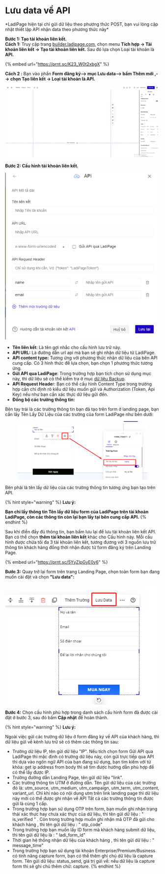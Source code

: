 # Lưu data về API

\*LadiPage hiện tại chỉ gửi dữ liệu theo phương thức POST, bạn vui lòng cập nhật thiết lập API nhận data theo phương thức này\*

**Bước 1: Tạo tài khoản liên kết.**\
**Cách 1:** Truy cập trang [builder.ladipage.com](http://builder.ladipage.com/), chọn menu **Tích hợp -> Tài khoản liên kết -> Tạo tài khoản liên kết.** Sau đó lựa chọn Loại tài khoản là **API.**

{% embed url="https://prnt.sc/K23_W0t2xbgX" %}



**Cách 2 :** Bạn vào phần **Form đăng ký--> mục Lưu data--> bấm Thêm mới ,--> chọn Tạo liên kết -> Loại tài khoản là API.**

![](<../../.gitbook/assets/tài khoản liên kết form.gif>)

**Bước 2: Cấu hình tài khoản liên kết.**

![](<../../.gitbook/assets/image (157).png>)

* **Tên liên kết**: Là tên gợi nhắc cho cấu hình lưu trữ này.
* **API URL:** Là đường dẫn url api mà bạn sẽ ghi nhận dữ liệu từ LadiPage.
* **API content type:** Tương ứng với phương thức nhận dữ liệu của bên API cung cấp. Có 3 hình thức để lựa chọn, bạn chọn 1 phương thức tương ứng.&#x20;
* **Gửi API qua LadiPage**: Trong trường hợp bạn tích chọn sử dụng mục này, thì dữ liệu sẽ có thể kiểm tra ở mục [dữ liệu Backup](https://help.ladipage.vn/quan-ly-landingpage/du-lieu-backup-data-landing-page).
* **API Request Heade**r: Bạn có thể cấu hình Content Type trong trường hợp cần chỉ định rõ kiểu dữ liệu muốn gửi và Authorization (Token, Api Key) nếu như bạn cần xác thực dữ liệu gửi đến.
* **Đồng bộ các trường thông tin:**

Bên tay trái là các trường thông tin bạn đã tạo trên form ở landing page, bạn cần lấy Tên Lấy Dữ Liệu của các trường của form LadiPage như bên dưới:

<figure><img src="../../.gitbook/assets/tên lấy dữ liệu (1).png" alt=""><figcaption></figcaption></figure>

Bên phải là tên lấy dữ liệu của các trường thông tin tương ứng bạn tạo trên API.

{% hint style="warning" %}
**Lưu ý:**

**Bạn chỉ lấy thông tin Tên lấy dữ liệu form của LadiPage trên tài khoản LadiPage, còn các thông tin còn lại bạn lấy tại bên cung cấp API.**
{% endhint %}

Sau khi điền đầy đủ thông tin, bạn bấm lưu lại để lưu tài khoản liên kết API. Bạn có thể chọn **thêm tài khoản liên kết** khác cho Cấu hình này. Mỗi cấu hình được chứa tối đa 3 tài khoản liên kết, tương đương với 3 nguồn lưu trữ thông tin khách hàng đồng thời nhận được từ form đăng ký trên Landing Page.

{% embed url="https://prnt.sc/5YyZIpGyE0y6" %}

**Bước 3:** Quay trở lại form trên trang Landing Page, chọn toàn form bạn đang muốn cài đặt và chọn **"Lưu data":**

![](<../../.gitbook/assets/image (600).png>)

**Bước 4:** Chọn cấu hình phù hợp trong danh sách cấu hình form đã được cài đặt ở bước 3, sau đó bấm **Cập nhật** để hoàn thành.

{% hint style="warning" %}
**Lưu ý:**&#x20;

Ngoài việc gửi các trường dữ liệu ở form đăng ký về API của khách hàng, thì dữ liệu gửi về kênh lưu trữ sẽ có thêm các thông tin sau:&#x20;

* Trường dữ liệu IP, tên gửi dữ liệu "IP". Nếu tích chọn form Gửi API qua LadiPage thì mặc định có trường dữ liệu này, còn gửi trực tiếp qua API thì dựa vào ngôn ngữ API của bạn đang sử dụng, bạn tìm kiếm với từ khóa: get ip address from body thì sẽ tìm được hướng dẫn phù hợp để có thể lấy được IP.
* Trường đường dẫn Landing Page, tên gửi dữ liệu "link".&#x20;
* Các trường thông tin UTM ở đường dẫn. Tên gửi dữ liệu của các trường đó là: utm\_source, utm\_medium, utm\_campaign, utm\_term, utm\_content, variant\_url. Chỉ khi nào có nội dung utm trên link landing page thì dữ liệu này mới có thể được ghi nhận về API Tất cả các trường thông tin được gửi là cùng 1 cấp.
* Trong trường hợp bạn sử dụng OTP trên form, bạn muốn ghi nhận trạng thái xác thực hay chưa xác thực của dữ liệu,  thì tên gửi dữ liệu : " is\_verified " . Còn trong trường hợp muốn ghi nhận mã OTP đã gửi cho khách hàng , thì tên gửi dữ liệu : " otp\_code"&#x20;
* Trong trường hợp bạn muốn lấy ID form mà khách hàng submit dữ liệu, thì tên gửi dữ liệu là : " ladi\_form\_id"&#x20;
* Thời gian hệ thống nhận dữ liệu của khách hàng , thì tên gửi dữ liệu : " message\_time"&#x20;
* Trong trường hợp bạn sử dụng tài khoản Enterprise/Premium/Business có tính năng capture form, bạn có thể thêm ghi chú dữ liệu là capture form. Tên gửi dữ liệu: status\_send, giá trị gửi về: nếu dữ liệu là capture form thì sẽ ghi chú thêm chữ: capture.
{% endhint %}

